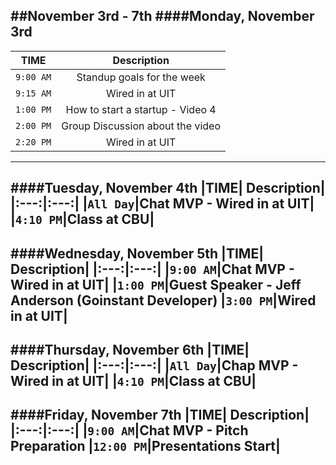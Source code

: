 ##November 3rd - 7th
####Monday, November 3rd
---
|TIME| Description|
|:---:|:---:|
|`9:00 AM`|Standup goals for the week|
|`9:15 AM`|Wired in at UIT|
|`1:00 PM`|How to start a startup - Video 4|
|`2:00 PM`|Group Discussion about the video|
|`2:20 PM` | Wired in at UIT|
---
####Tuesday, November 4th
|TIME| Description|
|:---:|:---:|
|`All Day`|Chat MVP - Wired in at UIT|
|`4:10 PM`|Class at CBU|
---
####Wednesday, November 5th
|TIME| Description|
|:---:|:---:|
|`9:00 AM`|Chat MVP - Wired in at UIT|
|`1:00 PM`|Guest Speaker - Jeff Anderson (Goinstant Developer)
|`3:00 PM`|Wired in at UIT|
---
####Thursday, November 6th
|TIME| Description|
|:---:|:---:|
|`All Day`|Chap MVP - Wired in at UIT|
|`4:10 PM`|Class at CBU|
---
####Friday, November 7th
|TIME| Description|
|:---:|:---:|
|`9:00 AM`|Chat MVP - Pitch Preparation
|`12:00 PM`|Presentations Start|
---

